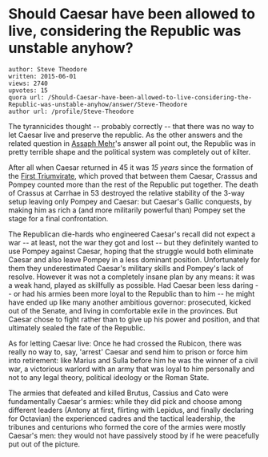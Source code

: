 # Should Caesar have been allowed to live, considering the Republic was unstable anyhow?

	author: Steve Theodore
	written: 2015-06-01
	views: 2740
	upvotes: 15
	quora url: /Should-Caesar-have-been-allowed-to-live-considering-the-Republic-was-unstable-anyhow/answer/Steve-Theodore
	author url: /profile/Steve-Theodore


The tyrannicides thought -- probably correctly -- that there was no way to let Caesar live and preserve the republic. As the other answers and the related question in [Assaph Mehr](https://www.quora.com/profile/Assaph-Mehr)'s answer all point out, the Republic was in pretty terrible shape and the political system was completely out of kilter. 

After all when Caesar returned in 45 it was _15 years_  since the formation of the [First Triumvirate](http://en.wikipedia.org/wiki/First_Triumvirate), which proved that between them Caesar, Crassus and Pompey counted more than the rest of the Republic put together. The death of Crassus at Carrhae in 53 destroyed the relative stability of the 3-way setup leaving only Pompey and Caesar: but Caesar's Gallic conquests, by making him as rich a (and more militarily powerful than) Pompey set the stage for a final confrontation. 

The Republican die-hards who engineered Caesar's recall did not expect a war -- at least, not the war they got and lost -- but they definitely wanted to use Pompey against Caesar, hoping that the struggle would both eliminate Caesar and also leave Pompey in a less dominant position. Unfortunately for them they underestimated Caesar's military skills and Pompey's lack of resolve. However it was not a completely insane plan by any means: it was a weak hand, played as skillfully as possible. Had Caesar been less daring -- or had his armies been more loyal to the Republic than to him -- he might have ended up like many another ambitious governor: prosecuted, kicked out of the Senate, and living in comfortable exile in the provinces. But Caesar chose to fight rather than to give up his power and position, and that ultimately sealed the fate of the Republic. 

As for letting Caesar live: Once he had crossed the Rubicon, there was really no way to, say, 'arrest' Caesar and send him to prison or force him into retirement: like Marius and Sulla before him he was the winner of a civil war, a victorious warlord with an army that was loyal to him personally and not to any legal theory, political ideology or the Roman State. 

The armies that defeated and killed Brutus, Cassius and Cato were fundamentally Caesar's armies: while they did pick and choose among different leaders (Antony at first, flirting with Lepidus, and finally declaring for Octavian) the experienced cadres and the tactical leadership, the tribunes and centurions who formed the core of the armies were mostly Caesar's men: they would not have passively stood by if he were peacefully put out of the picture.

